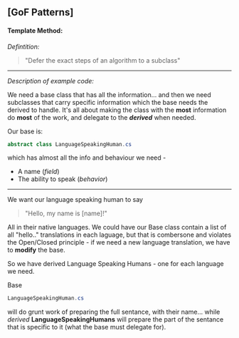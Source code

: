 ## [GoF Patterns]

#### Template Method:

*Defintition:*
> "Defer the exact steps of an algorithm to a subclass"

---

*Description of example code:*

We need a base class that has all the information... and then we need subclasses that carry specific information which the base needs the derived to handle. It's all about making the class with the **most** information do **most** of the work, and delegate to the ***derived*** when needed.

Our base is:
```cs 
abstract class LanguageSpeakingHuman.cs 
```
which has almost all the info and behaviour we need -  
- A name (*field*)
- The ability to speak (*behavior*)

---

We want our language speaking human to say
> "Hello, my name is [name]!" 

All in their native languages. We could have our Base class contain a list of all "hello.." translations in each laguage, but that is combersone and violates the Open/Closed principle - if we need a new language translation, we have to **modify** the base.

So we have derived Language Speaking Humans - one for each language we need.

Base 
```cs 
LanguageSpeakingHuman.cs
``` 
will do grunt work of preparing the full sentance, with their name... while *derived* **LanguageSpeakingHumans** will prepare the part of the sentance that is specific to it (what the base must delegate for).


